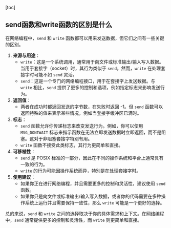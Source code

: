 [toc]

## send函数和write函数的区别是什么
在网络编程中，`send` 和 `write` 函数都可以用来发送数据，但它们之间有一些关键的区别。
1. **来源与用途**：
	* `write`：这是一个系统调用，通常用于向文件或标准输出/输入写入数据。当用于套接字（socket）时，其行为类似于 `send`。然而，`write` 在处理套接字时可能不如 `send` 灵活。
	* `send`：这是一个专门的网络编程接口，用于在套接字上发送数据。与 `write` 相比，`send` 提供了更多的控制和选项，例如指定标志来影响发送行为。
2. **返回值**：
	* 两者在成功时都返回发送的字节数，在失败时返回 -1。但 `send` 函数可以返回特殊的值来表示某些情况，例如当套接字缓冲区已满时。
3. **标志**：
	* `send` 函数允许你传递标志来改变发送行为。例如，你可以使用 `MSG_DONTWAIT` 标志来指示函数在无法立即发送数据时立即返回，而不是阻塞。这对于非阻塞套接字特别有用。
	* `write` 函数不接受此类标志，其行为更简单和直接。
4. **可移植性**：
	* `send` 是 POSIX 标准的一部分，因此在不同的操作系统和平台上通常具有一致的行为。
	* `write` 的行为可能因操作系统而异，特别是在处理套接字时。
5. **使用建议**：
	* 如果你正在进行网络编程，并且需要更多的控制和灵活性，建议使用 `send` 函数。
	* 如果你只是向文件或标准输出/输入写入数据，或者你的代码需要在多种操作系统上运行并且需要保持一致性，那么 `write` 可能是一个更好的选择。

总的来说，`send` 和 `write` 之间的选择取决于你的具体需求和上下文。在网络编程中，`send` 通常提供更多的控制和灵活性，而 `write` 则更简单和直接。
